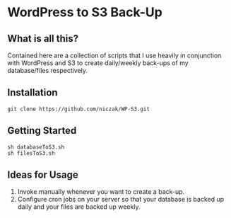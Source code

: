 WordPress to S3 Back-Up
===========

## What is all this?

Contained here are a collection of scripts that I use heavily in conjunction with WordPress and S3 to create daily/weekly back-ups of my database/files respectively.

## Installation
```
git clone https://github.com/niczak/WP-S3.git
```

## Getting Started
```
sh databaseToS3.sh
sh filesToS3.sh
```

## Ideas for Usage

1. Invoke manually whenever you want to create a back-up.
2. Configure cron jobs on your server so that your database is backed up daily and your files are backed up weekly.
